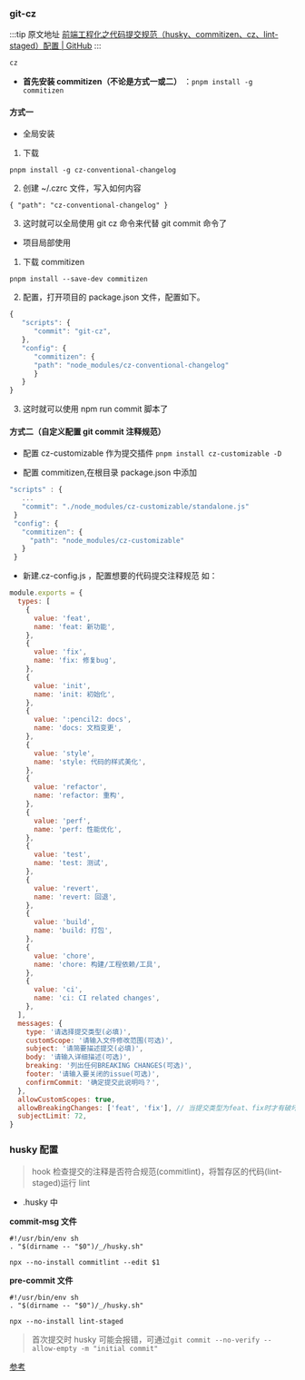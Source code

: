 ### git-cz

  :::tip 原文地址
  [前端工程化之代码提交规范（husky、commitizen、cz、lint-staged）配置 | GitHub](https://github.com/jynba/jynba.github.io/issues/22)
  :::
  
```sh
cz
```

- **首先安装 commitizen（不论是方式一或二）** ：`pnpm install -g commitizen`

#### 方式一

- 全局安装

1. 下载

`pnpm install -g cz-conventional-changelog`

2. 创建 ~/.czrc 文件，写入如何内容

`{ "path": "cz-conventional-changelog" }`

3. 这时就可以全局使用 git cz 命令来代替 git commit 命令了

- 项目局部使用

1. 下载 commitizen

`pnpm install --save-dev commitizen`

2. 配置，打开项目的 package.json 文件，配置如下。

```js
{
   "scripts": {
      "commit": "git-cz",
   },
   "config": {
      "commitizen": {
      "path": "node_modules/cz-conventional-changelog"
      }
   }
}
```

3. 这时就可以使用 npm run commit 脚本了

#### 方式二（自定义配置 git commit 注释规范）

- 配置 cz-customizable 作为提交插件
  `pnpm install cz-customizable -D`

* 配置 commitizen,在根目录 package.json 中添加

```js
"scripts" : {
   ...
   "commit": "./node_modules/cz-customizable/standalone.js"
 }
 "config": {
   "commitizen": {
     "path": "node_modules/cz-customizable"
   }
 }
```

- 新建.cz-config.js ，配置想要的代码提交注释规范
  如：

```js
module.exports = {
  types: [
    {
      value: 'feat',
      name: 'feat: 新功能',
    },
    {
      value: 'fix',
      name: 'fix: 修复bug',
    },
    {
      value: 'init',
      name: 'init: 初始化',
    },
    {
      value: ':pencil2: docs',
      name: 'docs: 文档变更',
    },
    {
      value: 'style',
      name: 'style: 代码的样式美化',
    },
    {
      value: 'refactor',
      name: 'refactor: 重构',
    },
    {
      value: 'perf',
      name: 'perf: 性能优化',
    },
    {
      value: 'test',
      name: 'test: 测试',
    },
    {
      value: 'revert',
      name: 'revert: 回退',
    },
    {
      value: 'build',
      name: 'build: 打包',
    },
    {
      value: 'chore',
      name: 'chore: 构建/工程依赖/工具',
    },
    {
      value: 'ci',
      name: 'ci: CI related changes',
    },
  ],
  messages: {
    type: '请选择提交类型(必填)',
    customScope: '请输入文件修改范围(可选)',
    subject: '请简要描述提交(必填)',
    body: '请输入详细描述(可选)',
    breaking: '列出任何BREAKING CHANGES(可选)',
    footer: '请输入要关闭的issue(可选)',
    confirmCommit: '确定提交此说明吗？',
  },
  allowCustomScopes: true,
  allowBreakingChanges: ['feat', 'fix'], // 当提交类型为feat、fix时才有破坏性修改选项
  subjectLimit: 72,
}
```

### husky 配置

> hook 检查提交的注释是否符合规范(commitlint)，将暂存区的代码(lint-staged)运行 lint

- .husky 中

**commit-msg 文件**

```
#!/usr/bin/env sh
. "$(dirname -- "$0")/_/husky.sh"

npx --no-install commitlint --edit $1
```

**pre-commit 文件**

```
#!/usr/bin/env sh
. "$(dirname -- "$0")/_/husky.sh"

npx --no-install lint-staged
```

> 首次提交时 husky 可能会报错，可通过`git commit --no-verify --allow-empty -m "initial commit"`

[参考](https://juejin.cn/post/7038143752036155428)
